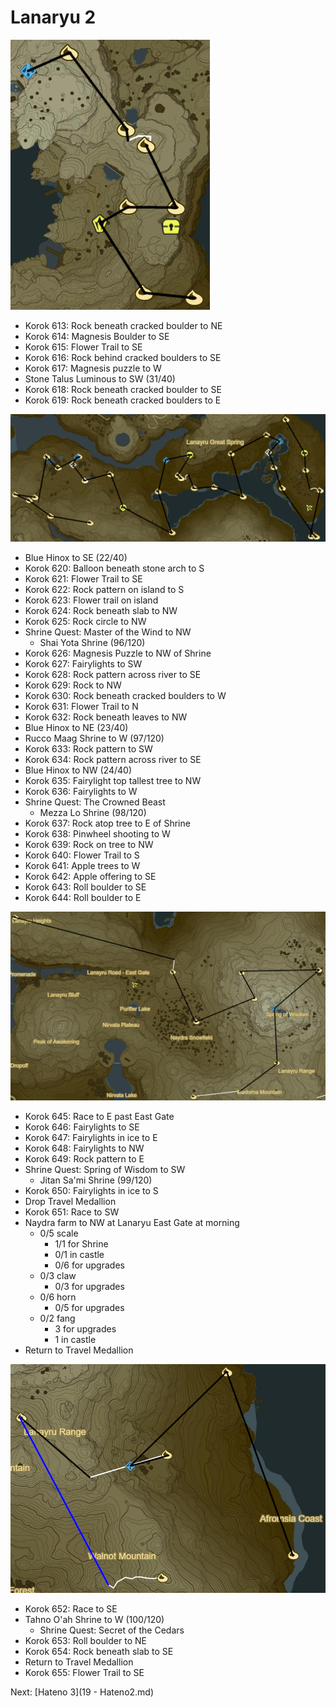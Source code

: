 # Lanaryu 2

![Lanaryu13](images/Lanaryu13.PNG)

* Korok 613: Rock beneath cracked boulder to NE
* Korok 614: Magnesis Boulder to SE
* Korok 615: Flower Trail to SE
* Korok 616: Rock behind cracked boulders to SE
* Korok 617: Magnesis puzzle to W
* Stone Talus Luminous to SW (31/40)
* Korok 618: Rock beneath cracked boulder to SE
* Korok 619: Rock beneath cracked boulders to E

![Lanaryu14](images/Lanaryu14.PNG)

* Blue Hinox to SE (22/40)
* Korok 620: Balloon beneath stone arch to S
* Korok 621: Flower Trail to SE
* Korok 622: Rock pattern on island to S
* Korok 623: Flower trail on island
* Korok 624: Rock beneath slab to NW
* Korok 625: Rock circle to NW
* Shrine Quest: Master of the Wind to NW
  * Shai Yota Shrine (96/120)
* Korok 626: Magnesis Puzzle to NW of Shrine
* Korok 627: Fairylights to SW
* Korok 628: Rock pattern across river to SE
* Korok 629: Rock to NW
* Korok 630: Rock beneath cracked boulders to W
* Korok 631: Flower Trail to N
* Korok 632: Rock beneath leaves to NW
* Blue Hinox to NE (23/40)
* Rucco Maag Shrine to W (97/120)
* Korok 633: Rock pattern to SW
* Korok 634: Rock pattern across river to SE
* Blue Hinox to NW (24/40)
* Korok 635: Fairylight top tallest tree to NW
* Korok 636: Fairylights to W
* Shrine Quest: The Crowned Beast
  * Mezza Lo Shrine (98/120)
* Korok 637: Rock atop tree to E of Shrine
* Korok 638: Pinwheel shooting to W
* Korok 639: Rock on tree to NW
* Korok 640: Flower Trail to S
* Korok 641: Apple trees to W
* Korok 642: Apple offering to SE
* Korok 643: Roll boulder to SE
* Korok 644: Roll boulder to E

![Lanaryu15](images/Lanaryu15.PNG)

* Korok 645: Race to E past East Gate
* Korok 646: Fairylights to SE
* Korok 647: Fairylights in ice to E
* Korok 648: Fairylights to NW
* Korok 649: Rock pattern to E
* Shrine Quest: Spring of Wisdom to SW
  * Jitan Sa'mi Shrine (99/120)
* Korok 650: Fairylights in ice to S
* Drop Travel Medallion
* Korok 651: Race to SW
* Naydra farm to NW at Lanaryu East Gate at morning
  * 0/5 scale
    * 1/1 for Shrine
    * 0/1 in castle
    * 0/6 for upgrades
  * 0/3 claw
    * 0/3 for upgrades
  * 0/6 horn
    * 0/5 for upgrades
  * 0/2 fang
    * 3 for upgrades
    * 1 in castle
* Return to Travel Medallion

![Lanaryu16](images/Lanaryu16.PNG)

* Korok 652: Race to SE
* Tahno O'ah Shrine to W (100/120)
  * Shrine Quest: Secret of the Cedars
* Korok 653: Roll boulder to NE
* Korok 654: Rock beneath slab to SE
* Return to Travel Medallion
* Korok 655: Flower Trail to SE

Next: [Hateno 3](19 - Hateno2.md)
